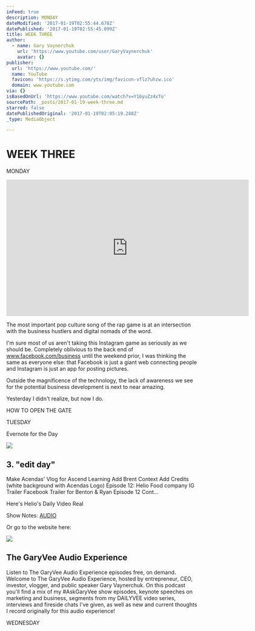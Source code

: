 ```yaml
---
inFeed: true
description: MONDAY
dateModified: '2017-01-19T02:55:44.678Z'
datePublished: '2017-01-19T02:55:45.099Z'
title: WEEK THREE
author:
  - name: Gary Vaynerchuk
    url: 'https://www.youtube.com/user/GaryVaynerchuk'
    avatar: {}
publisher:
  url: 'https://www.youtube.com/'
  name: YouTube
  favicon: 'https://s.ytimg.com/yts/img/favicon-vflz7uhzw.ico'
  domain: www.youtube.com
via: {}
isBasedOnUrl: 'https://www.youtube.com/watch?v=Y16yuZz4xTo'
sourcePath: _posts/2017-01-19-week-three.md
starred: false
datePublishedOriginal: '2017-01-19T02:05:19.288Z'
_type: MediaObject

---
```

# WEEK THREE

MONDAY

<iframe src="https://cdn.embedly.com/widgets/media.html?src=https%3A%2F%2Fwww.youtube.com%2Fembed%2FY16yuZz4xTo%3Ffeature%3Doembed&amp;url=http%3A%2F%2Fwww.youtube.com%2Fwatch%3Fv%3DY16yuZz4xTo&amp;image=https%3A%2F%2Fi.ytimg.com%2Fvi%2FY16yuZz4xTo%2Fhqdefault.jpg&amp;key=b7d04c9b404c499eba89ee7072e1c4f7&amp;type=text%2Fhtml&amp;schema=youtube" width="640" height="360" scrolling="no" frameborder="0" allowfullscreen="" style=""></iframe>

The most important pop culture song of the rap game is at an intersection with the business hustlers and digital nomads of the word. 

I'm sure most of us aren't taking this Instagram game as seriously as we should be. Completely oblivious to the back end of www.facebook.com/business until the weekend prior, I was thinking the same as everyone else: that Facebook is just a giant web connecting people and Instagram is just an app for posting pictures. 

Outside the magnificence of the technology, the lack of awareness we see for the potential business development is next to near amazing. 

Yesterday I didn't realize, but now I do. 

HOW TO OPEN THE GATE

TUESDAY

Evernote for the Day

<article style=""><img src="https://www.evernote.com/shard/s504/sh/ee49dcea-fc63-42de-8186-9867509a0ab7/e8af7e9aa73c59ba1e60996af8a9fcf4/thm/note/ee49dcea-fc63-42de-8186-9867509a0ab7" /><h1>3. "edit day"</h1><p>Make Acendas' Vlog for Ascend Learning Add Brent Context Add Credits (white background with Acendas Logo) Episode 12: Helio Food company IG Trailer Facebook Trailer for Benton &amp; Ryan Episode 12 Cont...</p></article>

Here's Helio's Daily Video Real 

Show Notes: [AUDIO ][0]

Or go to the website here: 

<article style=""><img src="https://s3-us-west-2.amazonaws.com/the-grid-img/p/07e16f77961d41033333e7d3e255f907091c6d36.png" /><h1>The GaryVee Audio Experience</h1><p>Listen to The GaryVee Audio Experience episodes free, on demand. Welcome to The GaryVee Audio Experience, hosted by entrepreneur, CEO, investor, vlogger, and public speaker Gary Vaynerchuk. On this podcast you'll find a mix of my #AskGaryVee show episodes, keynote speeches on marketing and business, segments from my DAILYVEE video series, interviews and fireside chats I've given, as well as new and current thoughts I record originally for this audio experience!</p></article>

WEDNESDAY 

[0]: http://www.stitcher.com/podcast/the-askgaryvee-show/e/48838401?autoplay=true